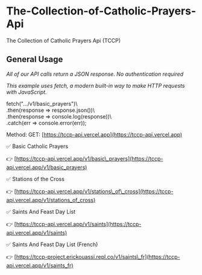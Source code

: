 # The-Collection-of-Catholic-Prayers-Api
The Collection of Catholic Prayers Api (TCCP)

General Usage
-------------

_All of our API calls return a JSON response. No authentication required_  

_This example uses fetch, a modern built-in way to make HTTP requests with JavaScript._

  fetch(".../v1/basic_prayers")\     
  .then(response => response.json())\     
  .then(response => console.log(response))\      
  .catch(err => console.error(err));
  
  

Method: GET: [https://tccp-api.vercel.app](https://tccp-api.vercel.app)

✅ Basic Catholic Prayers

👉 [https://tccp-api.vercel.app/v1/basic\_prayers](https://tccp-api.vercel.app/v1/basic_prayers)

✅ Stations of the Cross

👉 [https://tccp-api.vercel.app/v1/stations\_of\_cross](https://tccp-api.vercel.app/v1/stations_of_cross)

✅ Saints And Feast Day List

👉 [https://tccp-api.vercel.app/v1/saints](https://tccp-api.vercel.app/v1/saints)

✅ Saints And Feast Day List (French)

👉 [https://tccp-project.erickouassi.repl.co/v1/saints\_fr](https://tccp-api.vercel.app/v1/saints_fr)
